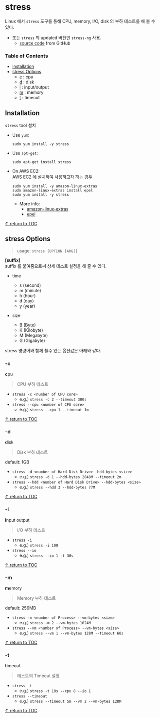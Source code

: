 # stress

Linux 에서 `stress` 도구를 통해 CPU, memory, I/O, disk 의 부하 테스트를 해 볼 수 있다.
- 또는 `stress` 의 updated 버전인 `stress-ng` 사용.
  - [source code](https://github.com/ColinIanKing/stress-ng) from GitHub

### Table of Contents
- [Installation](#installation)
- [stress Options](#stress-options)
  - [c](#-c) : cpu
  - [d](#-d) : disk
  - [i](#-i) : input/output
  - [m](#-m) : memory
  - [t](#-t) : timeout

## Installation
`stress` tool 설치

- Use `yum`:
    ```shell
    sudo yum install -y stress
    ```

- Use `apt-get`:
    ```shell
    sudo apt-get install stress
    ```

- On AWS EC2:  
    AWS EC2 에 설치하여 사용하고자 하는 경우
    ```shell
    sudo yum install -y amazon-linux-extras
    sudo amazon-linux-extras install epel
    sudo yum install -y stress
    ```
    - More info: 
      - [amazon-linux-extras](https://aws.amazon.com/ko/premiumsupport/knowledge-center/ec2-install-extras-library-software/)
      - [epel](https://docs.fedoraproject.org/en-US/epel/)

[↑ return to TOC](#table-of-contents)

## stress Options
> usage: `stress [OPTION [ARG]]`

**[suffix]**  
suffix 를 붙여줌으로써 상세 테스트 설정을 해 줄 수 있다.
- time 
  - s (second)
  - m (minute)
  - h (hour)
  - d (day)
  - y (year)

- size
  - B (Byte)
  - K (Kilobyte)
  - M (Megabyte)
  - G (Gigabyte)

stress 명령어와 함께 쓸수 있는 옵션값은 아래와 같다.

### -c
**c**pu  
> CPU 부하 테스트

- `stress -c <number of CPU core>`
  - e.g.) `stress -c 2 --timeout 300s`
- ```stress --cpu <number of CPU core>```
  - e.g.) `stress --cpu 1 --timeout 1m`

[↑ return to TOC](#table-of-contents)

### -d
**d**isk  
> Disk 부하 테스트

default: 1GB

- `stress -d <number of Hard Disk Drive> -hdd-bytes <size>`
  - e.g.) `stress -d 1 --hdd-bytes 2048M --timeout 2m`
- `stress --hdd <number of Hard Disk Drive> --hdd-bytes <size>`
  - e.g.) `stress --hdd 3 --hdd-bytes 77M`

[↑ return to TOC](#table-of-contents)

### -i
**i**nput output
> I/O 부하 테스트

- `stress -i`
  - e.g.) `stress -i 100`
- `stress --io`
  - e.g.) `stress --io 1 -t 30s`

[↑ return to TOC](#table-of-contents)

### -m
**m**emory  
> Memory 부하 테스트 

default: 256MB

- `stress -m <number of Process> --vm-bytes <size>`
  - e.g.) `stress -m 2 --vm-bytes 1024M` 
- `stress --vm <number of Process> --vm-bytes <size>`
  - e.g.) `stress --vm 1 --vm-bytes 128M --timeout 60s`

[↑ return to TOC](#table-of-contents)

### -t
**t**imeout
> 테스트의 Timeout 설정

- `stress -t`
  - e.g.) `stress -t 10s --cpu 8 --io 1`
- `stress --timeout`
  - e.g.) `stress --timeout 5m --vm 2 --vm-bytes 128M`

[↑ return to TOC](#table-of-contents)